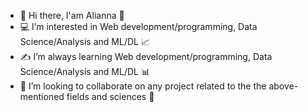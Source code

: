- 👋 Hi there, I'am Alianna 🌱
- 💻 I’m interested in Web development/programming, Data Science/Analysis and ML/DL 📈
- ✍ I’m always learning Web development/programming, Data Science/Analysis and ML/DL 📊
- 🤝 I’m looking to collaborate on any project related to the the above-mentioned fields and sciences 📝


<!---
aliaformo/aliaformo is a ✨ special ✨ repository because its `README.md` (this file) appears on your GitHub profile.
You can click the Preview link to take a look at your changes.
--->
